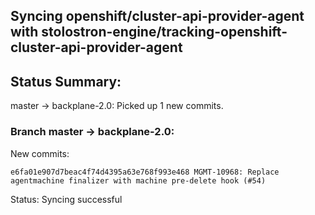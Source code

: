 ## Syncing openshift/cluster-api-provider-agent with stolostron-engine/tracking-openshift-cluster-api-provider-agent

## Status Summary:

master -> backplane-2.0: Picked up 1 new commits.  

### Branch master -> backplane-2.0:

New commits:

```
e6fa01e907d7beac4f74d4395a63e768f993e468 MGMT-10968: Replace agentmachine finalizer with machine pre-delete hook (#54)
```

Status: Syncing successful

